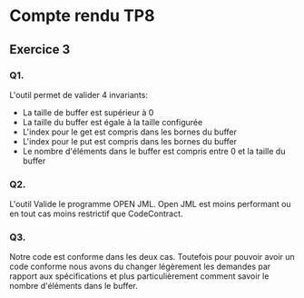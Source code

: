 # Compte rendu TP8

## Exercice 3

### Q1.

L'outil permet de valider 4 invariants:
* La taille de buffer est supérieur à 0
* La taille du buffer est égale à la taille configurée
* L'index pour le get est compris dans les bornes du buffer
* L'index pour le put est compris dans les bornes du buffer
* Le nombre d'éléments dans le buffer est compris entre 0 et la taille du buffer

### Q2.

L'outil Valide le programme OPEN JML. Open JML est moins performant ou en tout cas moins restrictif que CodeContract.

### Q3.

Notre code est conforme dans les deux cas. Toutefois pour pouvoir avoir un code conforme nous avons du changer légèrement les demandes par rapport aux spécifications et plus particulièrement comment savoir le nombre d'éléments dans le buffer.
